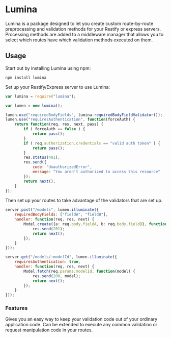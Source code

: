# Lumina

Lumina is a package designed to let you create custom route-by-route preprocessing
and validation methods for your Restify or express servers. 
Processing methods are added to a middleware manager that allows you to select
which routes have which validation methods executed on them.

## Usage

Start out by installing Lumina using npm:

    npm install lumina

Set up your Restify/Express server to use Lumina:

```javascript
var lumina = require("lumina");

var lumen = new lumina();

lumen.use("requiredBodyFields", lumina.requiredBodyFieldValidator());
lumen.use("requiresAuthentication", function(forceAuth) {
	return function(req, res, next, pass) {
		if ( forceAuth == false ) {
			return pass();
		}
		if ( req.authorization.credentials == "valid auth token" ) {
			return pass();
		}
		res.status(401);
		res.send({
			code: "UnauthorizedError",
			message: "You aren't authorized to access this resource"
		});
		return next();
	}
});
```

Then set up your routes to take advantage of the validators that are set up.

```javascript
server.post("/models", lumen.illuminate({
	requiredBodyFields: ["fieldA", "fieldB"],
	handler: function(req, res, next) {
		Model.create({a: req.body.fieldA, b: req.body.fieldB}, function() {
			res.send(201);
			return next();
		});
	}
}));

server.get("/models/:modelId", lumen.illuminate({
	requiresAuthentication: true,
	handler: function(req, res, next) {
		Model.fetch(req.params.modelId, function(model) {
			res.send(200, model);
			return next();
		});
	}
}));
```

### Features

Gives you an easy way to keep your validation code out of your ordinary application code.
Can be extended to execute any common validation or request manipulation code in your routes.
